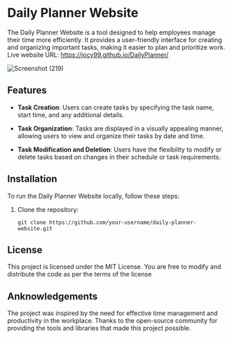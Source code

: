 # Daily Planner Website

The Daily Planner Website is a tool designed to help employees manage their time more efficiently. It provides a user-friendly interface for creating and organizing important tasks, making it easier to plan and prioritize work.
Live website URL: https://jocy99.github.io/DailyPlanner/

![Screenshot (219)](https://github.com/Jocy99/DailyPlanner/assets/133434768/0e2ddeca-4fd9-463b-a1c7-dfbce0401e0d)

## Features

- **Task Creation**: Users can create tasks by specifying the task name, start time, and any additional details.

- **Task Organization**: Tasks are displayed in a visually appealing manner, allowing users to view and organize their tasks by date and time.

- **Task Modification and Deletion**: Users have the flexibility to modify or delete tasks based on changes in their schedule or task requirements.


## Installation

To run the Daily Planner Website locally, follow these steps:

1. Clone the repository:
   ```shell
   git clone https://github.com/your-username/daily-planner-website.git

## License

This project is licensed under the MIT License. You are free to modify and distribute the code as per the terms of the license

## Anknowledgements 

The project was inspired by the need for effective time management and productivity in the workplace.
Thanks to the open-source community for providing the tools and libraries that made this project possible.
